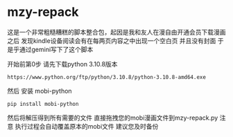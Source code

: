 # mzy-repack
这是一个非常粗糙糟糕的脚本整合包，起因是我和友人在漫自由开通会员下载漫画之后 发现kindle设备阅读会有在每两页内容之中出现一个空白页 并且没有封面
于是乎通过gemini写下了这个脚本

开始前第0步 
请先下载python 3.10.8版本
```shell
https://www.python.org/ftp/python/3.10.8/python-3.10.8-amd64.exe
```
然后 安装 mobi-python
```shell
pip install mobi-python
```

然后将解压得到所有需要的文件  直接拖拽您的mobi漫画文件到mzy-repack.py
注意 执行过程会自动覆盖原本的mobi文件 建议您及时备份
